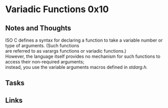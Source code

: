 # Variadic Functions 0x10  
## Notes and Thoughts
ISO C defines a syntax for declaring a function to take a variable number or type of arguments. (Such functions  
are referred to as varargs functions or variadic functions.)  
However, the language itself provides no mechanism for such functions to access their non-required arguments;  
instead, you use the variable arguments macros defined in *stdarg.h.*
## Tasks 

## Links 
